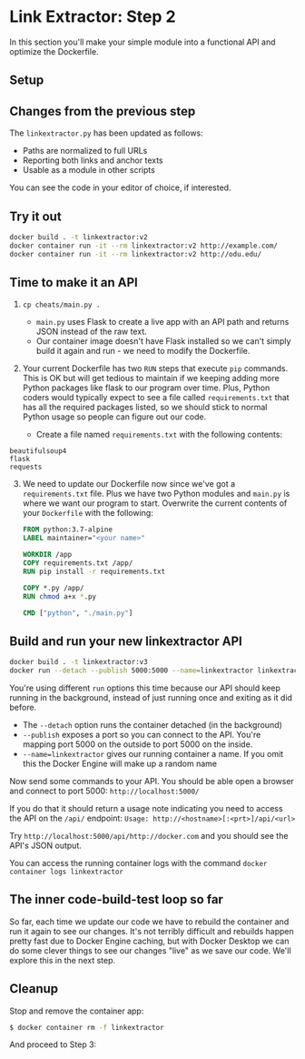 # Link Extractor: Step 2

In this section you'll make your simple module into a functional API and
optimize the Dockerfile.

## Setup

## Changes from the previous step

The `linkextractor.py` has been updated as follows:

* Paths are normalized to full URLs
* Reporting both links and anchor texts
* Usable as a module in other scripts

You can see the code in your editor of choice, if interested.

## Try it out

```bash
docker build . -t linkextractor:v2
docker container run -it --rm linkextractor:v2 http://example.com/
docker container run -it --rm linkextractor:v2 http://odu.edu/
```

## Time to make it an API

1. `cp cheats/main.py .`
   * `main.py` uses Flask to create a live app with an API path and returns
     JSON instead of the raw text.
   * Our container image doesn't have Flask installed so we can't simply build
     it again and run - we need to modify the Dockerfile.

2. Your current Dockerfile has two `RUN` steps that execute `pip` commands.
This is OK but will get tedious to maintain if we keeping adding more Python
packages like flask to our program over time. Plus, Python coders would
typically expect to see a file called `requirements.txt` that has all the
required packages listed, so we should stick to normal Python usage so people
can figure out our code.
   * Create a file named `requirements.txt` with the following contents:

```text
beautifulsoup4
flask
requests
```

3. We need to update our Dockerfile now since we've got a `requirements.txt`
   file. Plus we have two Python modules and `main.py` is where we want our
   program to start. Overwrite the current contents of your `Dockerfile` with the
   following:

   ```Dockerfile
   FROM python:3.7-alpine
   LABEL maintainer="<your name>"

   WORKDIR /app
   COPY requirements.txt /app/
   RUN pip install -r requirements.txt

   COPY *.py /app/
   RUN chmod a+x *.py

   CMD ["python", "./main.py"]
   ```

## Build and run your new linkextractor API

```bash
docker build . -t linkextractor:v3
docker run --detach --publish 5000:5000 --name=linkextractor linkextractor:v3
```

You're using different `run` options this time because our API should keep
running in the background, instead of just running once and exiting as it did
before.

* The `--detach` option runs the container detached (in the background)
* `--publish` exposes a port so you can connect to the API. You're mapping port 5000
  on the outside to port 5000 on the inside.
* `--name=linkextractor` gives our running container a name. If you omit this
  the Docker Engine will make up a random name

Now send some commands to your API. You should be able open a browser and
connect to port 5000: `http://localhost:5000/`

If you do that it should return a usage note indicating you need to access the
API on the `/api/` endpoint: `Usage: http://<hostname>[:<prt>]/api/<url>`

Try `http://localhost:5000/api/http://docker.com` and you should see the API's
JSON output.

You can access the running container logs with the command `docker container
logs linkextractor`

## The inner code-build-test loop so far
So far, each time we update our code we have to rebuild the container and run
it again to see our changes. It's not terribly difficult and rebuilds happen
pretty fast due to Docker Engine caching, but with Docker Desktop we can do
some clever things to see our changes "live" as we save our code. We'll explore
this in the next step.

## Cleanup
Stop and remove the container app:

```bash
$ docker container rm -f linkextractor
```

And proceed to Step 3:
